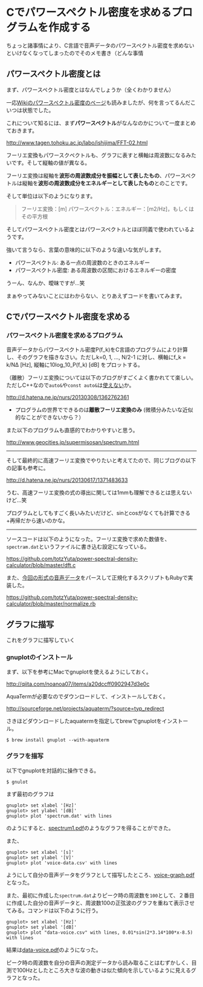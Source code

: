 # Cでパワースペクトル密度を求めるプログラムを作成する

ちょっと諸事情により、C言語で音声データのパワースペクトル密度を求めないといけなくなってしまったのでそのメモ書き（どんな事情

## パワースペクトル密度とは

まず、パワースペクトル密度とはなんでしょうか（全くわかりません）

一応[Wikiのパワースペクトル密度のページ](http://ja.wikipedia.org/wiki/%E3%82%B9%E3%83%9A%E3%82%AF%E3%83%88%E3%83%AB%E5%AF%86%E5%BA%A6)も読みましたが、何を言ってるんだこいつは状態でした。

これについて知るには、まず**パワースペクトル**がなんなのかについて一度まとめておきます。

http://www.tagen.tohoku.ac.jp/labo/ishijima/FFT-02.html


フーリエ変換もパワースクペクトルも、グラフに表すと横軸は周波数になるみたいです。そして縦軸の値が異なる。

フーリエ変換は縦軸を**波形の周波数成分を振幅として表したもの**、パワースペクトルは縦軸を**波形の周波数成分をエネルギーとして表したもの**とのことです。

そして単位は以下のようになります。


> フーリエ変換：[m]
パワースペクトル：エネルギー：[m2/Hz]，もしくはその平方根

そしてパワースペクトル密度とはパワースペクトルとほぼ同義で使われているようです。

強いて言うなら、言葉の意味的に以下のような違いな気がします。

- パワースペクトル: ある一点の周波数のときのエネルギー
- パワースペクトル密度: ある周波数の区間におけるエネルギーの密度

うーん、なんか、曖昧ですが...笑

まぁやってみないことにはわからない、とりあえずコードを書いてみます。



## Cでパワースペクトル密度を求める

### パワースペクトル密度を求めるプログラム

音声データからパワースペクトル密度P(f_k)をC言語のプログラムにより計算し、そのグラフを描きなさい。ただしk=0, 1, ..., N/2-1 に対し、横軸にf_k = k/NΔ [Hz], 縦軸に10log_10_P(f_k) [dB] をプロットする。



（離散）フーリエ変換については以下のブログがすごくよく書かれてて楽しい。ただしC++なので`auto&`や`const auto&`は[使えない](http://d.hatena.ne.jp/prettysoft/20101113/1418577983)か。

http://d.hatena.ne.jp/nurs/20130308/1362762361

- プログラムの世界でできるのは**離散フーリエ変換のみ** (微積分みたいな近似的なことができないから？）

また以下のプログラムも直感的でわかりやすいと思う。

http://www.geocities.jp/supermisosan/spectrum.html




---


そして最終的に高速フーリエ変換でやりたいと考えてたので、同じブログの以下の記事も参考に。

http://d.hatena.ne.jp/nurs/20130617/1371483633

うむ、高速フーリエ変換の式の導出に関しては1mmも理解できるとは思えないけど...笑

プログラムとしてもすごく長いみたいだけど、sinとcosがなくても計算できる+再帰だから速いのかな。

---

ソースコードは以下のようになった。フーリエ変換で求めた数値を、`spectram.dat`というファイルに書き込む設定になっている。

https://github.com/totzYuta/power-spectral-density-calculator/blob/master/dft.c


また、[今回の形式の音声データ](https://github.com/totzYuta/power-spectral-density-calculator/blob/master/data.csv)をパースして正規化するスクリプトもRubyで実装した。

https://github.com/totzYuta/power-spectral-density-calculator/blob/master/normalize.rb


## グラフに描写

これをグラフに描写していく


### gnuplotのインストール

まず、以下を参考にMacでgnuplotを使えるようにしておく。

http://qiita.com/noanoa07/items/a20dccff0902947d3e0c



AquaTermが必要なのでダウンロードして、インストールしておく。　

http://sourceforge.net/projects/aquaterm/?source=typ_redirect


さきほどダウンロードしたaquatermを指定してbrewでgnuplotをインストール。

```
$ brew install gnuplot --with-aquaterm
```



### グラフを描写

以下でgnuplotを対話的に操作できる。

```
$ gnulot
```

まず最初のグラフは

```
gnuplot> set xlabel '[Hz]'
gnuplot> set ylabel '[dB]'
gnuplot> plot 'spectrum.dat' with lines
```

のようにすると、[spectrum1.pdf](https://github.com/totzYuta/power-spectral-density-calculator/blob/master/spectrum1.pdf)のようなグラフを得ることができた。


また、

```
gnuplot> set xlabel '[s]'
gnuplot> set ylabel '[V]'
gnuplot> plot 'voice-data.csv' with lines
```

ようにして自分の音声データをグラフとして描写したところ、[voice-graph.pdf](https://github.com/totzYuta/power-spectral-density-calculator/blob/master/voice-graph.pdf)となった。




また、最初に作成した`spectrum.dat`よりピーク時の周波数を`100`として、２番目に作成した自分の音声データと、周波数100の正弦波のグラフを重ねて表示させてみる。コマンドは以下のように行う。

```
gnuplot> set xlabel '[Hz]'
gnuplot> set ylabel '[dB]'
gnuplot> plot "data-voice.csv" with lines, 0.01*sin(2*3.14*100*x-8.5) with lines
```

結果は[data-voice.pdf](https://github.com/totzYuta/power-spectral-density-calculator/blob/master/voice-sin.pdf)のようになった。

ピーク時の周波数を自分の音声の測定データから読み取ることはむずかしく、目測で100Hzとしたところ大きな波の動きは似た傾向を示しているように見えるグラフとなった。
